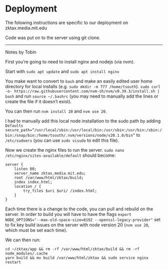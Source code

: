 # Deployment

The folowing instructions are specific to our deployment on zktax.media.mit.edu

Code was put on to the server using git clone.

---
Notes by Tobin

First you’re going to need to install nginx and nodejs (via nvm).

Start with `sudo apt update` and `sudo apt install nginx`

You make want to convert to `bash` and make an easily edited user home directory for local installs (e.g. `sudo mkdir -m 777 /home/tsouth`).
`sudo curl -o- https://raw.githubusercontent.com/nvm-sh/nvm/v0.39.3/install.sh | bash` and run `source ~/.bashrc` (you may need to manually add the lines or create the file if it doesn’t exist). 

You can then run `nvm install 20` and `nvm use 20`.

I had to manually add this local node installation to the sudo path by adding `Defaults secure_path=“/usr/local/sbin:/usr/local/bin:/usr/sbin:/usr/bin:/sbin:/bin:/snap/bin:/home/tsouth/.nvm/versions/node/v20.1.0/bin”` to `/etc/sudoers` (you can use `sudo visudo` to edit this file).

Now we create the nginx files to run the server. `sudo nano /etc/nginx/sites-available/default` should become:
```
server {
    listen 80;
    server_name zktax.media.mit.edu;
    root /var/www/html/zktax/build;
    index index.html;
    location / {
        try_files $uri $uri/ /index.html;
    }
}
```

Each time there is a change to the code, you can pull and rebuild on the server. In order to build you will have to have the flags `export NODE_OPTIONS="--max-old-space-size=8192 --openssl-legacy-provider"` set to fix key build issues on the server with node version 20 (`nvm use 20`, which must be set each time). 

We can then run:
```
cd ~/zktax/app && rm -rf /var/www/html/zktax/build && rm -rf node_modules/.cache 
yarn build && mv build /var/www/html/zktax && sudo service nginx restart
```
